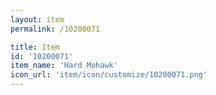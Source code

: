 ```yaml
---
layout: item
permalink: /10200071

title: Item
id: '10200071'
item_name: 'Hard Mohawk'
icon_url: 'item/icon/customize/10200071.png'
---
```

